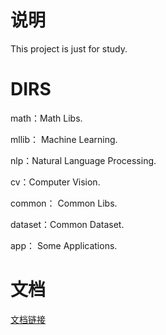 说明
=

This project is just for study.  

DIRS
=
math：Math Libs.

mllib： Machine Learning.  

nlp：Natural Language Processing.  

cv：Computer Vision.  

common： Common Libs.  

dataset：Common Dataset.  

app： Some Applications.  

文档
=
[文档链接](http://liuxiaoliang.github.io/)
